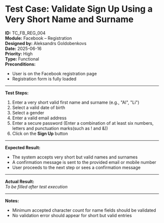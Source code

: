 # Test Case: Validate Sign Up Using a Very Short Name and Surname

**ID:** TC_FB_REG_004  
**Module:** Facebook – Registration  
**Designed by:** Aleksandrs Goldobenkovs  
**Date:** 2025-06-16  
**Priority:** High  
**Type:** Functional  
**Preconditions:**  
- User is on the Facebook registration page  
- Registration form is fully loaded

---

**Test Steps:**

1. Enter a very short valid first name and surname (e.g., "Al", "Li")
2. Select a valid date of birth
3. Select a gender  
4. Enter a valid email address
5. Enter a secure password (Enter a combination of at least six numbers, letters and punctuation marks(such as ! and &))  
6. Click on the **Sign Up** button

---

**Expected Result:**  
- The system accepts very short but valid names and surnames
- A confirmation message is sent to the provided email or mobile number 
- User proceeds to the next step or sees a confirmation message

---

**Actual Result:**  
_To be filled after test execution_

---

**Notes:**    
- Minimum accepted character count for name fields should be validated  
- No validation error should appear for short but valid entries

